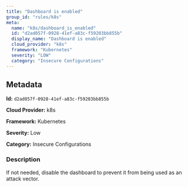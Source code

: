 ```yaml
---
title: "Dashboard is enabled"
group_id: "rules/k8s"
meta:
  name: "k8s/dashboard_is_enabled"
  id: "d2ad057f-0928-41ef-a83c-f59203bb855b"
  display_name: "Dashboard is enabled"
  cloud_provider: "k8s"
  framework: "Kubernetes"
  severity: "LOW"
  category: "Insecure Configurations"
---
```

## Metadata

**Id:** `d2ad057f-0928-41ef-a83c-f59203bb855b`

**Cloud Provider:** k8s

**Framework:** Kubernetes

**Severity:** Low

**Category:** Insecure Configurations

### Description

 If not needed, disable the dashboard to prevent it from being used as an attack vector.

